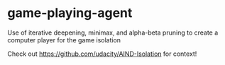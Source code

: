 # game-playing-agent
Use of iterative deepening, minimax, and alpha-beta pruning to create a computer player for the game isolation

Check out https://github.com/udacity/AIND-Isolation for context!
